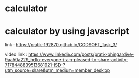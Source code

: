 # calculator
# calculator by using javascript

link : https://pratik-192870.github.io/CODSOFT_Task_3/

video link : https://www.linkedin.com/posts/pratik-bhingardive-9aa50a229_hello-everyone-i-am-pleased-to-share-activity-7178448839513681921-ISD-?utm_source=share&utm_medium=member_desktop
